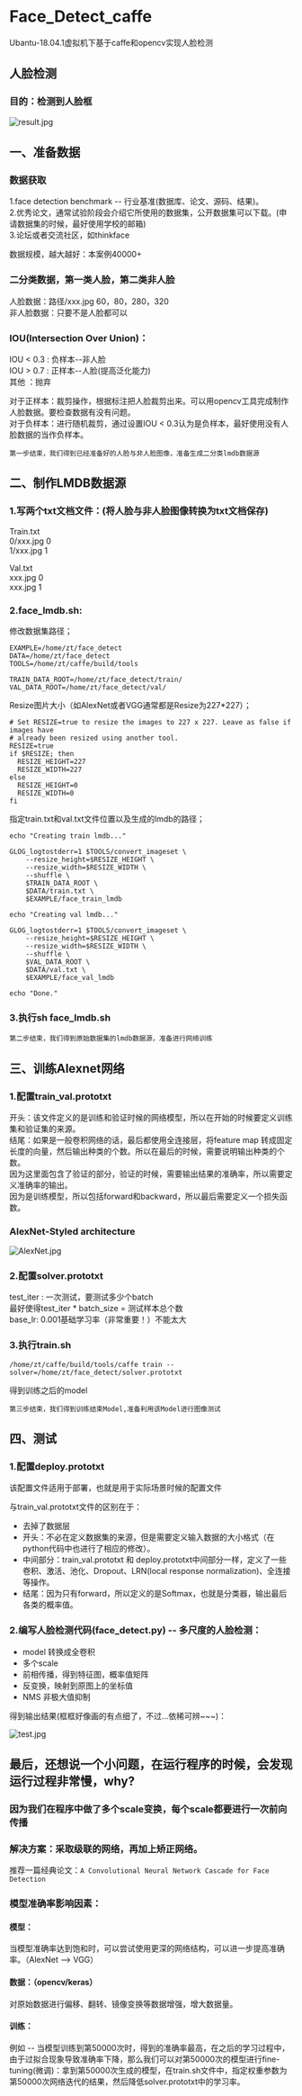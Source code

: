 # Face_Detect_caffe
Ubantu-18.04.1虚拟机下基于caffe和opencv实现人脸检测

## 人脸检测
### 目的：检测到人脸框
![result.jpg](https://github.com/ztoString/ImageRepository/raw/master/Face_Detect_caffe/result.jpg)

## 一、准备数据
### 数据获取
1.face detection benchmark -- 行业基准(数据库、论文、源码、结果)。  
2.优秀论文，通常试验阶段会介绍它所使用的数据集，公开数据集可以下载。(申请数据集的时候，最好使用学校的邮箱)  
3.论坛或者交流社区，如thinkface

数据规模，越大越好：本案例40000+
### 二分类数据，第一类人脸，第二类非人脸
人脸数据：路径/xxx.jpg      60，80，280，320  
非人脸数据：只要不是人脸都可以

### IOU(Intersection Over Union)：
IOU < 0.3 : 负样本--非人脸  
IOU > 0.7 : 正样本--人脸(提高泛化能力)  
其他 ：抛弃  

对于正样本：裁剪操作，根据标注把人脸裁剪出来。可以用opencv工具完成制作人脸数据。要检查数据有没有问题。  
对于负样本：进行随机裁剪，通过设置IOU < 0.3认为是负样本，最好使用没有人脸数据的当作负样本。

`第一步结束，我们得到已经准备好的人脸与非人脸图像，准备生成二分类lmdb数据源`

## 二、制作LMDB数据源

### 1.写两个txt文档文件：(将人脸与非人脸图像转换为txt文档保存)

Train.txt  
0/xxx.jpg 0  
1/xxx.jpg 1  

Val.txt  
xxx.jpg 0  
xxx.jpg 1  

### 2.face_lmdb.sh:
修改数据集路径；  
```
EXAMPLE=/home/zt/face_detect
DATA=/home/zt/face_detect
TOOLS=/home/zt/caffe/build/tools

TRAIN_DATA_ROOT=/home/zt/face_detect/train/
VAL_DATA_ROOT=/home/zt/face_detect/val/
```
Resize图片大小（如AlexNet或者VGG通常都是Resize为227*227）；
```
# Set RESIZE=true to resize the images to 227 x 227. Leave as false if images have
# already been resized using another tool.
RESIZE=true
if $RESIZE; then
  RESIZE_HEIGHT=227
  RESIZE_WIDTH=227
else
  RESIZE_HEIGHT=0
  RESIZE_WIDTH=0
fi
```
指定train.txt和val.txt文件位置以及生成的lmdb的路径；
```
echo "Creating train lmdb..."

GLOG_logtostderr=1 $TOOLS/convert_imageset \
    --resize_height=$RESIZE_HEIGHT \
    --resize_width=$RESIZE_WIDTH \
    --shuffle \
    $TRAIN_DATA_ROOT \
    $DATA/train.txt \
    $EXAMPLE/face_train_lmdb

echo "Creating val lmdb..."

GLOG_logtostderr=1 $TOOLS/convert_imageset \
    --resize_height=$RESIZE_HEIGHT \
    --resize_width=$RESIZE_WIDTH \
    --shuffle \
    $VAL_DATA_ROOT \
    $DATA/val.txt \
    $EXAMPLE/face_val_lmdb

echo "Done."
```
### 3.执行sh face_lmdb.sh

`第二步结束，我们得到原始数据集的lmdb数据源，准备进行网络训练`

## 三、训练Alexnet网络

### 1.配置train_val.prototxt
开头：该文件定义的是训练和验证时候的网络模型，所以在开始的时候要定义训练集和验证集的来源。  
结尾：如果是一般卷积网络的话，最后都使用全连接层，将feature map 转成固定长度的向量，然后输出种类的个数。所以在最后的时候，需要说明输出种类的个数。  
因为这里面包含了验证的部分，验证的时候，需要输出结果的准确率，所以需要定义准确率的输出。  
因为是训练模型，所以包括forward和backward，所以最后需要定义一个损失函数。  


### AlexNet-Styled architecture
![AlexNet.jpg](https://github.com/ztoString/ImageRepository/raw/master/Face_Detect_caffe/AlexNet.jpg)

### 2.配置solver.prototxt
test_iter : 一次测试，要测试多少个batch  
最好使得test_iter * batch_size = 测试样本总个数  
base_lr: 0.001基础学习率（非常重要！）不能太大

### 3.执行train.sh
```
/home/zt/caffe/build/tools/caffe train --solver=/home/zt/face_detect/solver.prototxt
```
得到训练之后的model

`第三步结束，我们得到训练结束Model,准备利用该Model进行图像测试`

## 四、测试
### 1.配置deploy.prototxt
该配置文件适用于部署，也就是用于实际场景时候的配置文件

与train_val.prototxt文件的区别在于：
* 去掉了数据层  
* 开头：不必在定义数据集的来源，但是需要定义输入数据的大小格式（在python代码中也进行了相应的修改）。  
* 中间部分：train_val.prototxt 和 deploy.prototxt中间部分一样，定义了一些卷积、激活、池化、Dropout、LRN(local response normalization)、全连接等操作。  
* 结尾：因为只有forward，所以定义的是Softmax，也就是分类器，输出最后各类的概率值。  

### 2.编写人脸检测代码(face_detect.py) -- 多尺度的人脸检测：
* model 转换成全卷积  
* 多个scale  
* 前相传播，得到特征图，概率值矩阵  
* 反变换，映射到原图上的坐标值  
* NMS 非极大值抑制  

得到输出结果(框框好像画的有点细了，不过...依稀可辨~~~)：

![test.jpg](https://github.com/ztoString/ImageRepository/raw/master/Face_Detect_caffe/test.jpg)


## 最后，还想说一个小问题，在运行程序的时候，会发现运行过程非常慢，why?
### 因为我们在程序中做了多个scale变换，每个scale都要进行一次前向传播

### 解决方案：采取级联的网络，再加上矫正网络。
推荐一篇经典论文：`A Convolutional Neural Network Cascade for Face Detection`

### 模型准确率影响因素：
#### 模型：
当模型准确率达到饱和时，可以尝试使用更深的网络结构，可以进一步提高准确率。（AlexNet --> VGG）
#### 数据：（opencv/keras）
对原始数据进行偏移、翻转、镜像变换等数据增强，增大数据量。
#### 训练：
例如 -- 当模型训练到第50000次时，得到的准确率最高，在之后的学习过程中，由于过拟合现象导致准确率下降，那么我们可以对第50000次的模型进行fine-tuning(微调)：拿到第50000次生成的模型，在train.sh文件中，指定权重参数为第50000次网络迭代的结果，然后降低solver.prototxt中的学习率。



